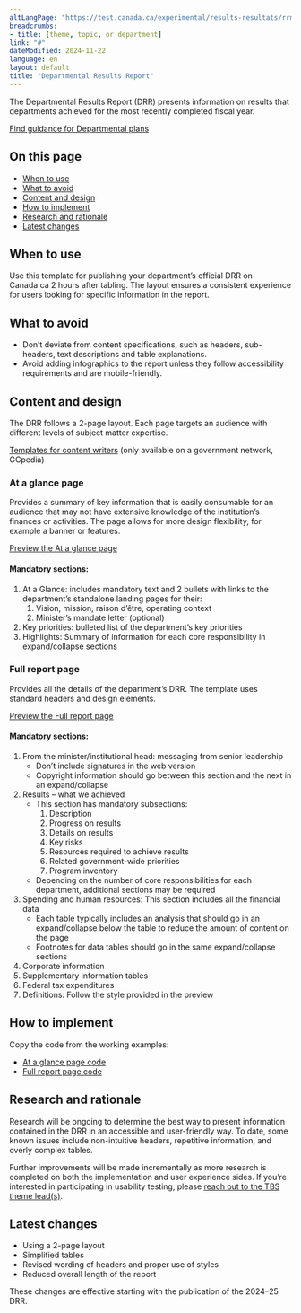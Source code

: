 ```yaml
---
altLangPage: "https://test.canada.ca/experimental/results-resultats/rrm-modele-de-contenu.html"
breadcrumbs:
- title: [theme, topic, or department]
link: "#"
dateModified: 2024-11-22
language: en
layout: default
title: "Departmental Results Report"
---
```

<div class="parbase section">
    <p>The Departmental Results Report (DRR) presents information on results that departments achieved for the most recently completed fiscal year. </p>
    <a class="btn btn-primary btn-lg" href="https://test.canada.ca/experimental/departmental-plans-ministeriels/dp-content-model.html">Find guidance for Departmental plans</a>
    <section>
        <h2>On this page</h2>
        <ul>
            <li><a href="#toc01">When to use</a></li>
            <li><a href="#toc02">What to avoid</a></li>
            <li><a href="#toc03">Content and design</a></li>
            <li><a href="#toc04">How to implement</a></li>
            <li><a href="#toc05">Research and rationale</a></li>
            <li><a href="#toc06">Latest changes</a></li>
        </ul>
    </section>
    <section>
        <h2 id="toc01">When to use</h2>
        <p>Use this template for publishing your department&rsquo;s official DRR on Canada.ca 2 hours after tabling. The layout ensures a consistent experience for users looking for specific information in the report.</p>
    </section>
    <section>
        <h2 id="toc02">What to avoid</h2>
        <ul>
            <li>Don&rsquo;t deviate from content specifications, such as headers, sub-headers, text descriptions and table explanations.</li>
            <li>Avoid adding infographics to the report unless they follow accessibility requirements and are mobile-friendly.</li>
        </ul>
    </section>
    <section>
        <h2 id="toc03">Content and design</h2>
        <p>The DRR follows a 2-page layout. Each page targets an audience with different levels of subject matter expertise.</p>
        <p>
            <a class="btn btn-default btn-lg" href="https://www.gcpedia.gc.ca/wiki/Part_III_Estimates_Portal#2024-25_Departmental_Plan">Templates for content writers</a> (only available on a government network, GCpedia)
        </p>
        <section>
            <h3>At a glance page</h3>
            <p>Provides a summary of key information that is easily consumable for an audience that may not have extensive knowledge of the institution&rsquo;s finances or activities. The page allows for more design flexibility, for example a banner or features.</p>
            <p><a class="btn btn-default btn-lg" href="https://test.canada.ca/experimental/results-resultats/drr-at-glance.html">Preview the At a glance page</a></p>
            <section>
                <h4>Mandatory sections:</h4>
                <ol>
                    <li>At a Glance: includes mandatory text and 2 bullets with links to the department&rsquo;s standalone landing pages for their:
                        <ol class="lst-lwr-alph">
                            <li>Vision, mission, raison d&rsquo;être, operating context</li>
                            <li>Minister&rsquo;s mandate letter (optional)</li>
                        </ol>
                    </li>
                    <li>Key priorities: bulleted list of the department&rsquo;s key priorities</li>
                    <li>Highlights: Summary of information for each core responsibility in expand/collapse sections</li>
                </ol>
            </section>
        </section>
        <section>
            <h3>Full report page</h3>
            <p>Provides all the details of the department&rsquo;s DRR. The template uses standard headers and design elements.</p>
            <p><a class="btn btn-default btn-lg" href="https://test.canada.ca/experimental/results-resultats/drr-full-page.html">Preview the Full report page</a></p>
            <section>
                <h4>Mandatory sections:</h4>
                <ol>
                    <li>From the minister/institutional head: messaging from senior leadership
                        <ul>
                            <li>Don&rsquo;t include signatures in the web version</li>
                            <li>Copyright information should go between this section and the next in an expand/collapse</li>
                        </ul>
                    </li>
                    <li>Results – what we achieved
                        <ul>
                            <li>This section has mandatory subsections:
                                <ol class="lst-lwr-rmn">
                                    <li>Description</li>
                                    <li>Progress on results</li>
                                    <li>Details on results</li>
                                    <li>Key risks</li>
                                    <li>Resources required to achieve results</li>
                                    <li>Related government-wide priorities</li>
                                    <li>Program inventory</li>
                                </ol>
                            </li>
                            <li>Depending on the number of core responsibilities for each department, additional sections may be required</li>
                        </ul>
                    </li>
                    <li>Spending and human resources: This section includes all the financial data
                        <ul>
                            <li>Each table typically includes an analysis that should go in an expand/collapse below the table to reduce the amount of content on the page</li>
                            <li>Footnotes for data tables should go in the same expand/collapse sections</li>
                        </ul>
                    </li>
                    <li>Corporate information</li>
                    <li>Supplementary information tables</li>
                    <li>Federal tax expenditures</li>
                    <li>Definitions: Follow the style provided in the preview</li>
                </ol>
            </section>
        </section>
    </section>
    <section>
        <h2 id="toc04">How to implement</h2>
        <p>Copy the code from the working examples:</p>
        <ul class="list-unstyled">
            <li><a class="btn btn-default btn-lg" href="https://github.com/gc-proto/experimental/blob/master/results-resultats/drr-at-glance.md">At a glance page code</a></li>
            <li><a class="btn btn-default btn-lg" href="https://github.com/gc-proto/experimental/blob/master/results-resultats/drr-full-page.md">Full report page code</a></li>
        </ul>
    </section>    
    <section>
          <h2 id="toc05">Research and rationale</h2>
          <p>Research will be ongoing to determine the best way to present information contained in the DRR in an accessible and user-friendly way. To date, some known issues include non-intuitive headers, repetitive information, and overly complex tables.</p>
          <p>Further improvements will be made incrementally as more research is completed on both the implementation and user experience sides. If you&rsquo;re interested in participating in usability testing, please <a href="mailto:DAS.SCN@tbs-sct.gc.ca">reach out to the TBS theme lead(s)</a>.</p>
    </section>
    <section>
          <h2 id="toc06">Latest changes</h2>
          <ul>
            <li>Using a 2-page layout</li>
            <li>Simplified tables</li>
            <li>Revised wording of headers and proper use of styles</li>
            <li>Reduced overall length of the report</li>
          </ul>
        <p>These changes are effective starting with the publication of the 2024–25 DRR.</p>
    </section>
</div>        